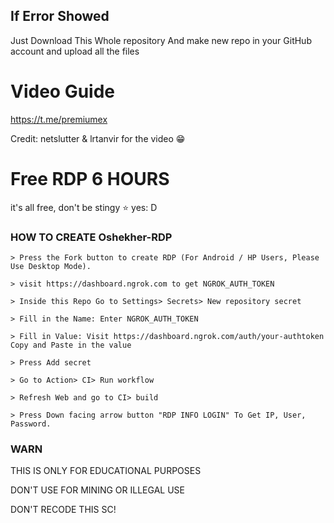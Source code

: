 ## If Error Showed

Just Download This Whole repository And make new repo in your GitHub account and upload all the files

# Video Guide

https://t.me/premiumex

Credit: netslutter & lrtanvir for the video 😁

# Free RDP 6 HOURS

it's all free, don't be stingy ⭐️ yes: D

### HOW TO CREATE Oshekher-RDP
```
> Press the Fork button to create RDP (For Android / HP Users, Please Use Desktop Mode).

> visit https://dashboard.ngrok.com to get NGROK_AUTH_TOKEN

> Inside this Repo Go to Settings> Secrets> New repository secret

> Fill in the Name: Enter NGROK_AUTH_TOKEN

> Fill in Value: Visit https://dashboard.ngrok.com/auth/your-authtoken Copy and Paste in the value

> Press Add secret 

> Go to Action> CI> Run workflow

> Refresh Web and go to CI> build

> Press Down facing arrow button "RDP INFO LOGIN" To Get IP, User, Password.
```
### WARN

THIS IS ONLY FOR EDUCATIONAL PURPOSES

DON'T USE FOR MINING OR ILLEGAL USE

DON'T RECODE THIS SC!
